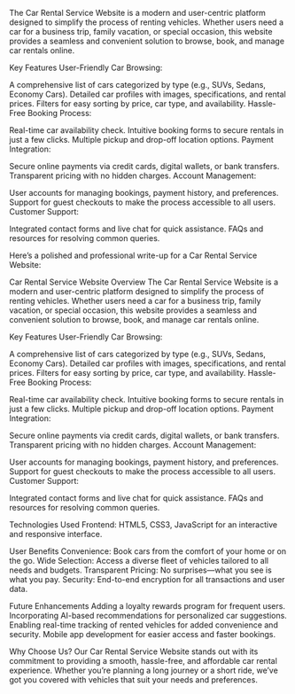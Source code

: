 The Car Rental Service Website is a modern and user-centric platform designed to simplify the process of renting vehicles. Whether users need a car for a business trip, family vacation, or special occasion, this website provides a seamless and convenient solution to browse, book, and manage car rentals online.

Key Features
User-Friendly Car Browsing:

A comprehensive list of cars categorized by type (e.g., SUVs, Sedans, Economy Cars).
Detailed car profiles with images, specifications, and rental prices.
Filters for easy sorting by price, car type, and availability.
Hassle-Free Booking Process:

Real-time car availability check.
Intuitive booking forms to secure rentals in just a few clicks.
Multiple pickup and drop-off location options.
Payment Integration:

Secure online payments via credit cards, digital wallets, or bank transfers.
Transparent pricing with no hidden charges.
Account Management:

User accounts for managing bookings, payment history, and preferences.
Support for guest checkouts to make the process accessible to all users.
Customer Support:

Integrated contact forms and live chat for quick assistance.
FAQs and resources for resolving common queries.



Here’s a polished and professional write-up for a Car Rental Service Website:

Car Rental Service Website
Overview
The Car Rental Service Website is a modern and user-centric platform designed to simplify the process of renting vehicles. Whether users need a car for a business trip, family vacation, or special occasion, this website provides a seamless and convenient solution to browse, book, and manage car rentals online.

Key Features
User-Friendly Car Browsing:

A comprehensive list of cars categorized by type (e.g., SUVs, Sedans, Economy Cars).
Detailed car profiles with images, specifications, and rental prices.
Filters for easy sorting by price, car type, and availability.
Hassle-Free Booking Process:

Real-time car availability check.
Intuitive booking forms to secure rentals in just a few clicks.
Multiple pickup and drop-off location options.
Payment Integration:

Secure online payments via credit cards, digital wallets, or bank transfers.
Transparent pricing with no hidden charges.
Account Management:

User accounts for managing bookings, payment history, and preferences.
Support for guest checkouts to make the process accessible to all users.
Customer Support:

Integrated contact forms and live chat for quick assistance.
FAQs and resources for resolving common queries.

Technologies Used
Frontend: HTML5, CSS3, JavaScript for an interactive and responsive interface.

User Benefits
Convenience: Book cars from the comfort of your home or on the go.
Wide Selection: Access a diverse fleet of vehicles tailored to all needs and budgets.
Transparent Pricing: No surprises—what you see is what you pay.
Security: End-to-end encryption for all transactions and user data.

Future Enhancements
Adding a loyalty rewards program for frequent users.
Incorporating AI-based recommendations for personalized car suggestions.
Enabling real-time tracking of rented vehicles for added convenience and security.
Mobile app development for easier access and faster bookings.


Why Choose Us?
Our Car Rental Service Website stands out with its commitment to providing a smooth, hassle-free, and affordable car rental experience. Whether you’re planning a long journey or a short ride, we’ve got you covered with vehicles that suit your needs and preferences.
